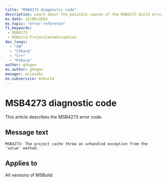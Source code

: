 ```yaml
---
title: "MSB4273 diagnostic code"
description: Learn about the possible causes of the MSB4273 build error, and get troubleshooting tips.
ms.date: 12/06/2024
ms.topic: "error-reference"
f1_keywords:
 - MSB4273
 - MSBuild.ProjectCacheException
dev_langs:
  - "VB"
  - "CSharp"
  - "C++"
  - "FSharp"
author: ghogen
ms.author: ghogen
manager: mijacobs
ms.subservice: msbuild
---
```


# MSB4273 diagnostic code

<!-- :::ErrorDefinitionDescription::: -->
<!-- :::editable-content name="introDescription"::: -->
This article describes the MSB4273 error code.
<!-- :::editable-content-end::: -->

## Message text

`MSB4273: The project cache threw an unhandled exception from the 'value' method.`

<!-- :::editable-content name="postOutputDescription"::: -->
<!-- :::editable-content-end::: -->
<!-- :::ErrorDefinitionDescription-end::: -->

## Applies to

All versions of MSBuild
